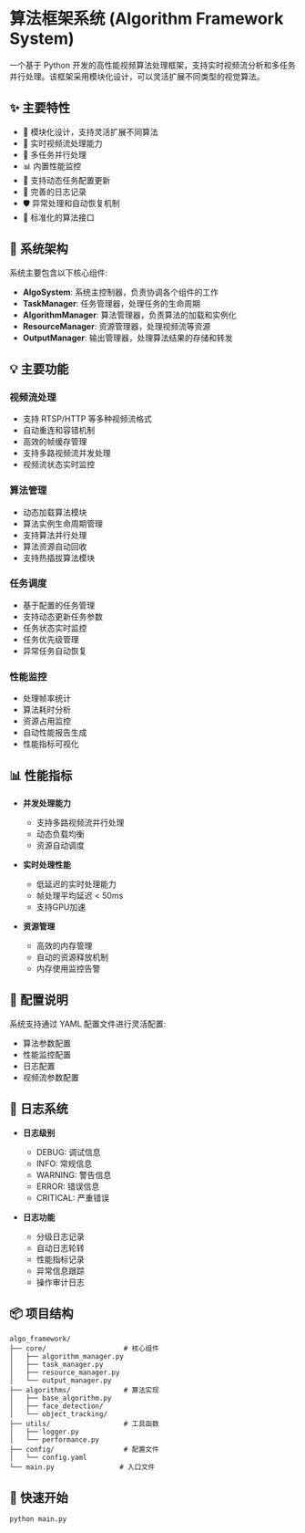 # 算法框架系统 (Algorithm Framework System)

一个基于 Python 开发的高性能视频算法处理框架，支持实时视频流分析和多任务并行处理。该框架采用模块化设计，可以灵活扩展不同类型的视觉算法。

## ✨ 主要特性

- 🎯 模块化设计，支持灵活扩展不同算法
- 🎥 实时视频流处理能力
- 🚀 多任务并行处理
- 📊 内置性能监控
- 🔄 支持动态任务配置更新
- 📝 完善的日志记录
- 🛡️ 异常处理和自动恢复机制
- 🔌 标准化的算法接口

## 🎯 系统架构

系统主要包含以下核心组件:

- **AlgoSystem**: 系统主控制器，负责协调各个组件的工作
- **TaskManager**: 任务管理器，处理任务的生命周期
- **AlgorithmManager**: 算法管理器，负责算法的加载和实例化
- **ResourceManager**: 资源管理器，处理视频流等资源
- **OutputManager**: 输出管理器，处理算法结果的存储和转发

## 💡 主要功能

### 视频流处理
- 支持 RTSP/HTTP 等多种视频流格式
- 自动重连和容错机制
- 高效的帧缓存管理
- 支持多路视频流并发处理
- 视频流状态实时监控

### 算法管理
- 动态加载算法模块
- 算法实例生命周期管理
- 支持算法并行处理
- 算法资源自动回收
- 支持热插拔算法模块

### 任务调度
- 基于配置的任务管理
- 支持动态更新任务参数
- 任务状态实时监控
- 任务优先级管理
- 异常任务自动恢复

### 性能监控
- 处理帧率统计
- 算法耗时分析
- 资源占用监控
- 自动性能报告生成
- 性能指标可视化

## 📊 性能指标

- **并发处理能力**
  - 支持多路视频流并行处理
  - 动态负载均衡
  - 资源自动调度

- **实时处理性能**
  - 低延迟的实时处理能力
  - 帧处理平均延迟 < 50ms
  - 支持GPU加速

- **资源管理**
  - 高效的内存管理
  - 自动的资源释放机制
  - 内存使用监控告警

## 🔧 配置说明

系统支持通过 YAML 配置文件进行灵活配置:

- 算法参数配置
- 性能监控配置
- 日志配置
- 视频流参数配置

## 📝 日志系统

- **日志级别**
  - DEBUG: 调试信息
  - INFO: 常规信息
  - WARNING: 警告信息
  - ERROR: 错误信息
  - CRITICAL: 严重错误

- **日志功能**
  - 分级日志记录
  - 自动日志轮转
  - 性能指标记录
  - 异常信息跟踪
  - 操作审计日志

## 📦 项目结构

```
algo_framework/
├── core/                   # 核心组件
│   ├── algorithm_manager.py
│   ├── task_manager.py
│   ├── resource_manager.py
│   └── output_manager.py
├── algorithms/             # 算法实现
│   ├── base_algorithm.py
│   ├── face_detection/
│   └── object_tracking/
├── utils/                  # 工具函数
│   ├── logger.py
│   └── performance.py
├── config/                 # 配置文件
│   └── config.yaml
└── main.py                # 入口文件
```

## 🚀 快速开始

```bash
python main.py
```